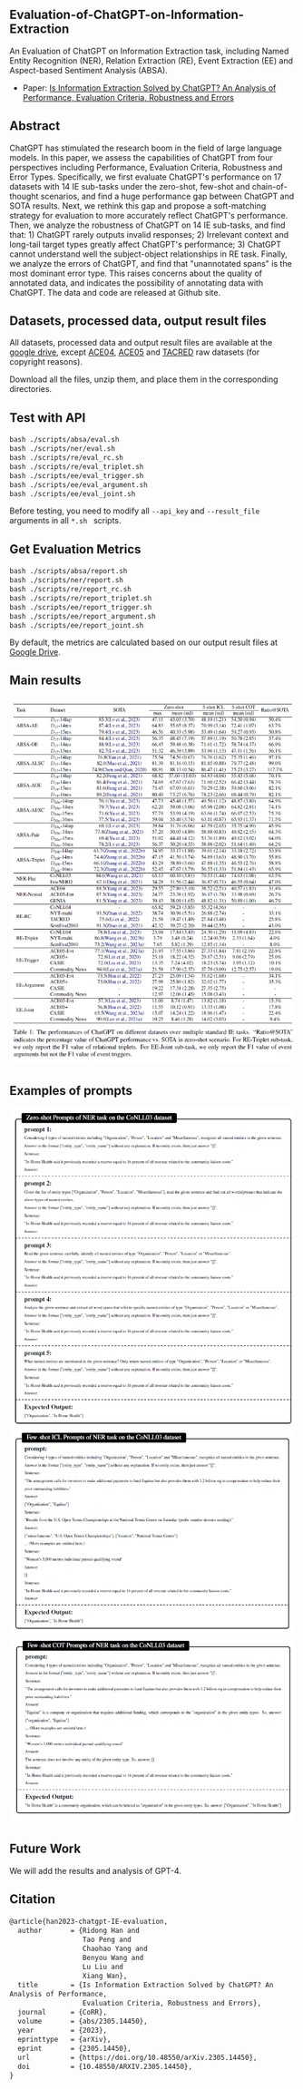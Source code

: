 ## Evaluation-of-ChatGPT-on-Information-Extraction
An Evaluation of ChatGPT on Information Extraction task, including Named Entity Recognition (NER), Relation Extraction (RE), Event Extraction (EE) and Aspect-based Sentiment Analysis (ABSA).

* Paper: [Is Information Extraction Solved by ChatGPT? An Analysis of Performance, Evaluation Criteria, Robustness and Errors](https://arxiv.org/abs/2305.14450)

## Abstract

ChatGPT has stimulated the research boom in the field of large language models. In this paper, we assess the capabilities of ChatGPT from four perspectives including Performance, Evaluation Criteria, Robustness and Error Types. Specifically, we first evaluate ChatGPT's performance on 17 datasets with 14 IE sub-tasks under the zero-shot, few-shot and chain-of-thought scenarios, and find a huge performance gap between ChatGPT and SOTA results. Next, we rethink this gap and propose a soft-matching strategy for evaluation to more accurately reflect ChatGPT's performance. Then, we analyze the robustness of ChatGPT on 14 IE sub-tasks, and find that: 1) ChatGPT rarely outputs invalid responses; 2) Irrelevant context and long-tail target types greatly affect ChatGPT's performance; 3) ChatGPT cannot understand well the subject-object relationships in RE task. Finally, we analyze the errors of ChatGPT, and find that "unannotated spans" is the most dominant error type. This raises concerns about the quality of annotated data, and indicates the possibility of annotating data with ChatGPT. The data and code are released at Github site.


## Datasets, processed data, output result files 

All datasets, processed data and output result files are available at the [google drive](https://drive.google.com/drive/folders/1vvmXnWRUu_4y9lI89Xh3SkrfBIrGt3RL?usp=sharing), except [ACE04](https://catalog.ldc.upenn.edu/LDC2005T09), [ACE05](https://catalog.ldc.upenn.edu/LDC2006T06) and [TACRED](https://catalog.ldc.upenn.edu/LDC2018T24) raw datasets (for copyright reasons).

Download all the files, unzip them, and place them in the corresponding directories.


## Test with API

```
bash ./scripts/absa/eval.sh
bash ./scripts/ner/eval.sh
bash ./scripts/re/eval_rc.sh
bash ./scripts/re/eval_triplet.sh
bash ./scripts/ee/eval_trigger.sh
bash ./scripts/ee/eval_argument.sh
bash ./scripts/ee/eval_joint.sh
```
Before testing, you need to modify all ``--api_key`` and ``--result_file`` arguments in all ``*.sh `` scripts.


## Get Evaluation Metrics
```
bash ./scripts/absa/report.sh
bash ./scripts/ner/report.sh
bash ./scripts/re/report_rc.sh
bash ./scripts/re/report_triplet.sh
bash ./scripts/ee/report_trigger.sh
bash ./scripts/ee/report_argument.sh
bash ./scripts/ee/report_joint.sh
```
By default, the metrics are calculated based on our output result files at [Google Drive](https://drive.google.com/drive/folders/1vvmXnWRUu_4y9lI89Xh3SkrfBIrGt3RL?usp=sharing).

## Main results

![main results](./figs/main_result.png)

## Examples of prompts
![Zero-shot](./figs/zero-shot.png)
![Few-shot ICL](./figs/few-shot-ICL.png)
![Few-shot COT](./figs/few-shot-COT.png)

## Future Work

We will add the results and analysis of GPT-4.

## Citation

```angular2
@article{han2023-chatgpt-IE-evaluation,
  author       = {Ridong Han and
                  Tao Peng and
                  Chaohao Yang and
                  Benyou Wang and
                  Lu Liu and
                  Xiang Wan},
  title        = {Is Information Extraction Solved by ChatGPT? An Analysis of Performance,
                  Evaluation Criteria, Robustness and Errors},
  journal      = {CoRR},
  volume       = {abs/2305.14450},
  year         = {2023},
  eprinttype   = {arXiv},
  eprint       = {2305.14450},
  url          = {https://doi.org/10.48550/arXiv.2305.14450},
  doi          = {10.48550/ARXIV.2305.14450},
}
```